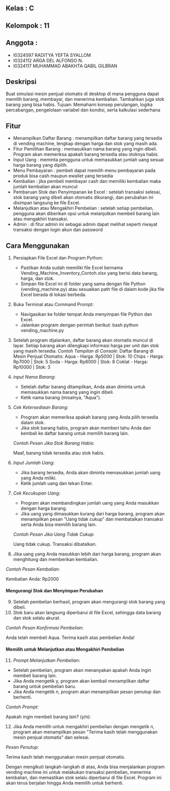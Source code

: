 ## Kelas      : C
## Kelompok   : 11
## Anggota    :
-  I0324097 RADITYA YEFTA SYALLOM
-  I0324112 ARGA DEL ALFONSO N.
-  I0324117 MUHAMMAD ABAKHTA QABIL GILBRAN


## Deskripsi
Buat simulasi mesin penjual otomatis di desktop di mana pengguna dapat memilih barang, membayar, dan menerima kembalian. Tambahkan juga stok barang yang bisa habis. Tujuan: Memahami konsep perulangan, logika percabangan, pengelolaan variabel dan kondisi, serta kalkulasi sederhana

## Fitur
- Menampilkan Daftar Barang               : menampilkan daftar barang yang tersedia di vending machine, lengkap dengan harga dan stok yang masih ada.
- Fitur Pemilihan Barang                  : memasukkan nama barang yang ingin dibeli. Program akan memeriksa apakah barang tersedia atau stoknya habis.
- Input Uang                              : meminta pengguna untuk memasukkan jumlah uang sesuai harga barang yang dipilih.
- Menu Pembayaran                         : pembeli dapat memilih menu pembayaran pada produk bisa cash maupun ewallet yang tersedia
- Kembalian                               : jika pembeli membayar cash dan memiliki kembalian maka jumlah kembalian akan muncul
- Pembaruan Stok dan Penyimpanan ke Excel : setelah transaksi selesai, stok barang yang dibeli akan otomatis dikurangi, dan perubahan ini disimpan langsung ke file Excel.
- Melanjutkan atau Mengakhiri Pembelian   : setelah setiap pembelian, pengguna akan diberikan opsi untuk melanjutkan membeli barang lain atau mengakhiri transaksi.
- Admin                                   : di fitur admin ini sebagai admin dapat melihat seperti riwayat transaksi dengan login akun dan password

## Cara Menggunakan 
1. Persiapkan File Excel dan Program Python:
   - Pastikan Anda sudah memiliki file Excel bernama Vending_Machine_Inventory_Contoh.xlsx yang berisi data barang, harga, dan stok.
   - Simpan file Excel ini di folder yang sama dengan file Python (vending_machine.py) atau sesuaikan path file di dalam kode jika file Excel berada di lokasi berbeda.

2. Buka Terminal atau Command Prompt:
   - Navigasikan ke folder tempat Anda menyimpan file Python dan Excel.
   - Jalankan program dengan perintah berikut:
     bash
     python vending_machine.py

3. Setelah program dijalankan, daftar barang akan otomatis muncul di layar. Setiap barang akan dilengkapi informasi harga per unit dan stok yang masih tersedia.
  *Contoh Tampilan di Console*:
  Daftar Barang di Mesin Penjual Otomatis:
  Aqua - Harga: Rp5000 | Stok: 10
  Chips - Harga: Rp7000 | Stok: 5
  Soda - Harga: Rp8000 | Stok: 8
  Coklat - Harga: Rp10000 | Stok: 3

4. *input Nama Barang*:
   - Setelah daftar barang ditampilkan, Anda akan diminta untuk memasukkan nama barang yang ingin dibeli.
   - Ketik nama barang (misalnya, "Aqua").

5. *Cek Ketersediaan Barang*:
   - Program akan memeriksa apakah barang yang Anda pilih tersedia dalam stok. 
   - Jika stok barang habis, program akan memberi tahu Anda dan kembali ke daftar barang untuk memilih barang lain.

   *Contoh Pesan Jika Stok Barang Habis*:
   
   Maaf, barang tidak tersedia atau stok habis.
   
6. *Input Jumlah Uang*:
   - Jika barang tersedia, Anda akan diminta memasukkan jumlah uang yang Anda miliki.
   - Ketik jumlah uang dan tekan Enter.

7. *Cek Kecukupan Uang*:
   - Program akan membandingkan jumlah uang yang Anda masukkan dengan harga barang.
   - Jika uang yang dimasukkan kurang dari harga barang, program akan menampilkan pesan “Uang tidak cukup” dan membatalkan transaksi serta Anda bisa memilih barang lain.

   *Contoh Pesan Jika Uang Tidak Cukup*:
   
   Uang tidak cukup. Transaksi dibatalkan.
   
8. Jika uang yang Anda masukkan lebih dari harga barang, program akan menghitung dan memberikan kembalian.
  
  *Contoh Pesan Kembalian*:
  
  Kembalian Anda: Rp2000

#### Mengurangi Stok dan Menyimpan Perubahan

9.  Setelah pembelian berhasil, program akan mengurangi stok barang yang dibeli.
10. Stok baru akan langsung diperbarui di file Excel, sehingga data barang dan stok selalu akurat.

  *Contoh Pesan Konfirmasi Pembelian*:
  
   Anda telah membeli Aqua. Terima kasih atas pembelian Anda!
  

#### Memilih untuk Melanjutkan atau Mengakhiri Pembelian

11. *Prompt Melanjutkan Pembelian*:
   - Setelah pembelian, program akan menanyakan apakah Anda ingin membeli barang lain.
   - Jika Anda mengetik y, program akan kembali menampilkan daftar barang untuk pembelian baru.
   - Jika Anda mengetik n, program akan menampilkan pesan penutup dan berhenti.

   *Contoh Prompt*:
   
   Apakah ingin membeli barang lain? (y/n): 
   
12. Jika Anda memilih untuk mengakhiri pembelian dengan mengetik n, program akan menampilkan pesan "Terima kasih telah menggunakan mesin penjual otomatis" dan selesai.

  *Pesan Penutup*:
  
  Terima kasih telah menggunakan mesin penjual otomatis.

Dengan mengikuti langkah-langkah di atas, Anda bisa menjalankan program vending machine ini untuk melakukan transaksi pembelian, menerima kembalian, dan memastikan stok selalu diperbarui di file Excel. Program ini akan terus berjalan hingga Anda memilih untuk berhenti.
